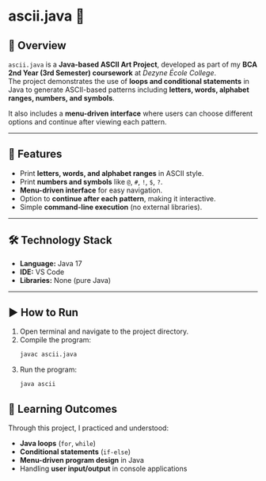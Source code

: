 # ascii.java 🎨

## 📌 Overview  
`ascii.java` is a **Java-based ASCII Art Project**, developed as part of my **BCA 2nd Year (3rd Semester) coursework** at *Dezyne École College*.  
The project demonstrates the use of **loops and conditional statements** in Java to generate ASCII-based patterns including **letters, words, alphabet ranges, numbers, and symbols**.  

It also includes a **menu-driven interface** where users can choose different options and continue after viewing each pattern.  

---

## 🚀 Features  
- Print **letters, words, and alphabet ranges** in ASCII style.  
- Print **numbers and symbols** like `@`, `#`, `!`, `$`, `?`.  
- **Menu-driven interface** for easy navigation.  
- Option to **continue after each pattern**, making it interactive.  
- Simple **command-line execution** (no external libraries).  

---

## 🛠️ Technology Stack  
- **Language:** Java 17  
- **IDE:** VS Code  
- **Libraries:** None (pure Java)  

---

## ▶️ How to Run  
1. Open terminal and navigate to the project directory.  
2. Compile the program:
      ```sh
   javac ascii.java
3. Run the program:
      ```sh
      java ascii
## 📖 Learning Outcomes  

Through this project, I practiced and understood:  

- **Java loops** (`for`, `while`)  
- **Conditional statements** (`if-else`)  
- **Menu-driven program design** in Java  
- Handling **user input/output** in console applications  

